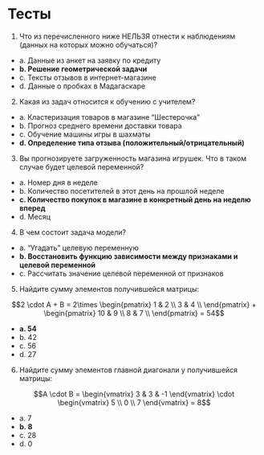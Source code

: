 # Тесты

1. Что из перечисленного ниже НЕЛЬЗЯ отнести к наблюдениям (данных на которых можно обучаться)?

- a. Данные из анкет на заявку по кредиту
- **b. Решение геометрической задачи**
- c. Тексты отзывов в интернет-магазине
- d. Данные о пробках в Мадагаскаре

2. Какая из задач относится к обучению с учителем?

- a. Кластеризация товаров в магазине “Шестерочка”
- b. Прогноз среднего времени доставки товара
- c. Обучение машины игры в шахматы
- **d. Определение типа отзыва (положительный/отрицательный)**

3. Вы прогнозируете загруженность магазина игрушек. Что в таком случае будет целевой переменной?

- a. Номер дня в неделе
- b. Количество посетителей в этот день на прошлой неделе
- **c. Количество покупок в магазине в конкретный день на неделю вперед**
- d. Месяц

4. В чем состоит задача модели?

- a. “Угадать” целевую переменную
- **b. Восстановить функцию зависимости между признаками и целевой переменной**
- c. Рассчитать значение целевой переменной от признаков

5. Найдите сумму элементов получившейся матрицы:

$$2 \cdot A + B = 2\times \begin{pmatrix} 1 & 2 \\ 3 & 4 \\ \end{pmatrix} + \begin{pmatrix} 10 & 9 \\ 8 & 7 \\ \end{pmatrix} = 54$$
     
- **a. 54**
- b. 42
- c. 56
- d. 27

6. Найдите сумму элементов главной диагонали у получившейся матрицы:

$$A \cdot B = \begin{vmatrix} 3 & 3 & -1 \end{vmatrix} \cdot \begin{vmatrix} 5 \\ 0 \\ 7 \end{vmatrix} = 8$$

- a. 7
- **b. 8**
- c. 28
- d. 0

